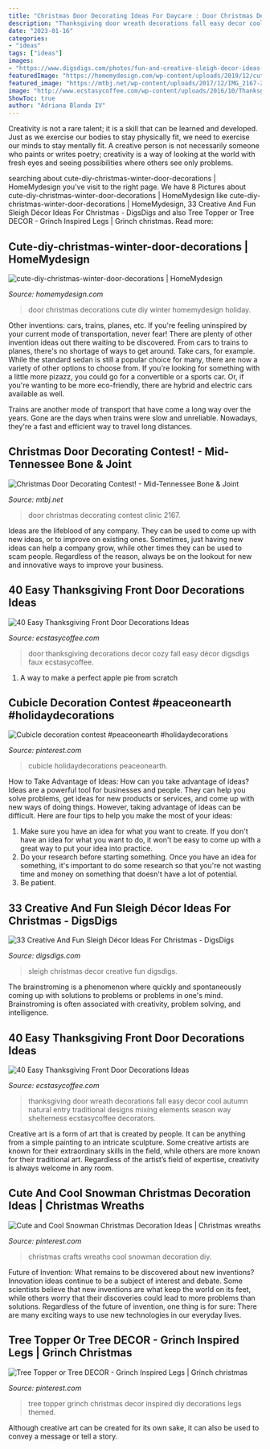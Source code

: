 ```yaml
---
title: "Christmas Door Decorating Ideas For Daycare : Door Christmas Decorations Cute Diy Winter Homemydesign Holiday"
description: "Thanksgiving door wreath decorations fall easy decor cool autumn natural entry traditional designs mixing elements season way shelterness ecstasycoffee decorators"
date: "2023-01-16"
categories:
- "ideas"
tags: ["ideas"]
images:
- "https://www.digsdigs.com/photos/fun-and-creative-sleigh-decor-ideas-for-christmas-3-554x831.jpg"
featuredImage: "https://homemydesign.com/wp-content/uploads/2019/12/cute-diy-christmas-winter-door-decorations.jpg"
featured_image: "https://mtbj.net/wp-content/uploads/2017/12/IMG_2167-225x300.jpg"
image: "http://www.ecstasycoffee.com/wp-content/uploads/2016/10/Thanksgiving-Front-Door-Decorations-4.jpg"
ShowToc: true
author: "Adriana Blanda IV"
---
```



Creativity is not a rare talent; it is a skill that can be learned and developed. Just as we exercise our bodies to stay physically fit, we need to exercise our minds to stay mentally fit. A creative person is not necessarily someone who paints or writes poetry; creativity is a way of looking at the world with fresh eyes and seeing possibilities where others see only problems.

	

		
searching about cute-diy-christmas-winter-door-decorations | HomeMydesign you've visit to the right page. We have 8 Pictures about cute-diy-christmas-winter-door-decorations | HomeMydesign like cute-diy-christmas-winter-door-decorations | HomeMydesign, 33 Creative And Fun Sleigh Décor Ideas For Christmas - DigsDigs and also Tree Topper or Tree DECOR - Grinch Inspired Legs | Grinch christmas. Read more:
		
    
## Cute-diy-christmas-winter-door-decorations | HomeMydesign

<img loading=lazy src="https://homemydesign.com/wp-content/uploads/2019/12/cute-diy-christmas-winter-door-decorations.jpg" onerror="this.onerror=null;this.src='https://tse4.mm.bing.net/th?id=OIP.QEIWC3Li6wG1uMbHKZXuvwHaLH&amp;pid=15.1';" alt="cute-diy-christmas-winter-door-decorations | HomeMydesign">

_Source: homemydesign.com_

>door christmas decorations cute diy winter homemydesign holiday. 

	

Other inventions: cars, trains, planes, etc.
If you're feeling uninspired by your current mode of transportation, never fear! There are plenty of other invention ideas out there waiting to be discovered. From cars to trains to planes, there's no shortage of ways to get around.
Take cars, for example. While the standard sedan is still a popular choice for many, there are now a variety of other options to choose from. If you're looking for something with a little more pizazz, you could go for a convertible or a sports car. Or, if you're wanting to be more eco-friendly, there are hybrid and electric cars available as well.

Trains are another mode of transport that have come a long way over the years. Gone are the days when trains were slow and unreliable. Nowadays, they're a fast and efficient way to travel long distances.

    
## Christmas Door Decorating Contest! - Mid-Tennessee Bone &amp; Joint

<img loading=lazy src="https://mtbj.net/wp-content/uploads/2017/12/IMG_2167-225x300.jpg" onerror="this.onerror=null;this.src='https://tse1.mm.bing.net/th?id=OIP.Tmg_J7uPhmFFLkKnnd8K7wAAAA&amp;pid=15.1';" alt="Christmas Door Decorating Contest! - Mid-Tennessee Bone &amp; Joint">

_Source: mtbj.net_

>door christmas decorating contest clinic 2167. 

	

Ideas are the lifeblood of any company. They can be used to come up with new ideas, or to improve on existing ones. Sometimes, just having new ideas can help a company grow, while other times they can be used to scam people. Regardless of the reason, always be on the lookout for new and innovative ways to improve your business.

    
## 40 Easy Thanksgiving Front Door Decorations Ideas

<img loading=lazy src="http://www.ecstasycoffee.com/wp-content/uploads/2016/10/Thanksgiving-Front-Door-Decorations-4.jpg" onerror="this.onerror=null;this.src='https://tse4.mm.bing.net/th?id=OIP.cHF-eECnP4q-u9o-v20d_AHaMG&amp;pid=15.1';" alt="40 Easy Thanksgiving Front Door Decorations Ideas">

_Source: ecstasycoffee.com_

>door thanksgiving decorations decor cozy fall easy décor digsdigs faux ecstasycoffee. 

	

1. A way to make a perfect apple pie from scratch 

    
## Cubicle Decoration Contest #peaceonearth #holidaydecorations

<img loading=lazy src="https://i.pinimg.com/736x/03/ae/43/03ae431d44c0f7acae5707c80a06799d--cubicle-decorations-cubicles.jpg" onerror="this.onerror=null;this.src='https://tse1.mm.bing.net/th?id=OIP.18NtX2F-c-VInwPJRssKVAAAAA&amp;pid=15.1';" alt="Cubicle decoration contest #peaceonearth #holidaydecorations">

_Source: pinterest.com_

>cubicle holidaydecorations peaceonearth. 

	

How to Take Advantage of Ideas: How can you take advantage of ideas?
Ideas are a powerful tool for businesses and people. They can help you solve problems, get ideas for new products or services, and come up with new ways of doing things. However, taking advantage of ideas can be difficult. Here are four tips to help you make the most of your ideas: 
1. Make sure you have an idea for what you want to create. If you don't have an idea for what you want to do, it won't be easy to come up with a great way to put your idea into practice. 
2. Do your research before starting something. Once you have an idea for something, it's important to do some research so that you're not wasting time and money on something that doesn't have a lot of potential. 
3. Be patient.

    
## 33 Creative And Fun Sleigh Décor Ideas For Christmas - DigsDigs

<img loading=lazy src="https://www.digsdigs.com/photos/fun-and-creative-sleigh-decor-ideas-for-christmas-3-554x831.jpg" onerror="this.onerror=null;this.src='https://tse3.mm.bing.net/th?id=OIP.bYsREBxZfGU5clRn9VGGPwHaLH&amp;pid=15.1';" alt="33 Creative And Fun Sleigh Décor Ideas For Christmas - DigsDigs">

_Source: digsdigs.com_

>sleigh christmas decor creative fun digsdigs. 

	

The brainstroming is a phenomenon where quickly and spontaneously coming up with solutions to problems or problems in one's mind. Brainstroming is often associated with creativity, problem solving, and intelligence.

    
## 40 Easy Thanksgiving Front Door Decorations Ideas

<img loading=lazy src="http://www.ecstasycoffee.com/wp-content/uploads/2016/10/Thanksgiving-Front-Door-Decorations-Ideas-3.jpg" onerror="this.onerror=null;this.src='https://tse3.mm.bing.net/th?id=OIP.cDUlo7ADIpu0MG1sqyITawHaLJ&amp;pid=15.1';" alt="40 Easy Thanksgiving Front Door Decorations Ideas">

_Source: ecstasycoffee.com_

>thanksgiving door wreath decorations fall easy decor cool autumn natural entry traditional designs mixing elements season way shelterness ecstasycoffee decorators. 

	

Creative art is a form of art that is created by people. It can be anything from a simple painting to an intricate sculpture. Some creative artists are known for their extraordinary skills in the field, while others are more known for their traditional art. Regardless of the artist’s field of expertise, creativity is always welcome in any room.

    
## Cute And Cool Snowman Christmas Decoration Ideas | Christmas Wreaths

<img loading=lazy src="https://i.pinimg.com/736x/75/6b/63/756b63a5dece3892e6b20d3b06eeda8d.jpg" onerror="this.onerror=null;this.src='https://tse4.mm.bing.net/th?id=OIP.1LUL0QaRpXxaXcX1qphl1AHaNH&amp;pid=15.1';" alt="Cute and Cool Snowman Christmas Decoration Ideas | Christmas wreaths">

_Source: pinterest.com_

>christmas crafts wreaths cool snowman decoration diy. 

	

Future of Invention: What remains to be discovered about new inventions?
Innovation ideas continue to be a subject of interest and debate. Some scientists believe that new inventions are what keep the world on its feet, while others worry that their discoveries could lead to more problems than solutions. Regardless of the future of invention, one thing is for sure: There are many exciting ways to use new technologies in our everyday lives.

    
## Tree Topper Or Tree DECOR - Grinch Inspired Legs | Grinch Christmas

<img loading=lazy src="https://i.pinimg.com/736x/33/ce/f2/33cef2b236b634989813d9b50c0c7507.jpg" onerror="this.onerror=null;this.src='https://tse2.mm.bing.net/th?id=OIP.HCOr9S_ejYUVU4E8W8_ulgHaNq&amp;pid=15.1';" alt="Tree Topper or Tree DECOR - Grinch Inspired Legs | Grinch christmas">

_Source: pinterest.com_

>tree topper grinch christmas decor inspired diy decorations legs themed. 

	

Although creative art can be created for its own sake, it can also be used to convey a message or tell a story.


